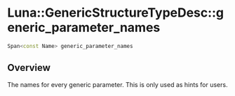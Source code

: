 # Luna::GenericStructureTypeDesc::generic_parameter_names

```c++
Span<const Name> generic_parameter_names
```

## Overview
The names for every generic parameter. This is only used as hints for users. 

